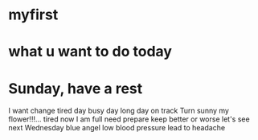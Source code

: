 # myfirst
# what u want to do today
# Sunday, have a rest
I want change
tired day
busy day
long day
on track
Turn sunny
my flower!!!...
tired now
I am full
need prepare
keep
better or worse
let's see
next Wednesday
blue angel
low blood pressure lead to headache
